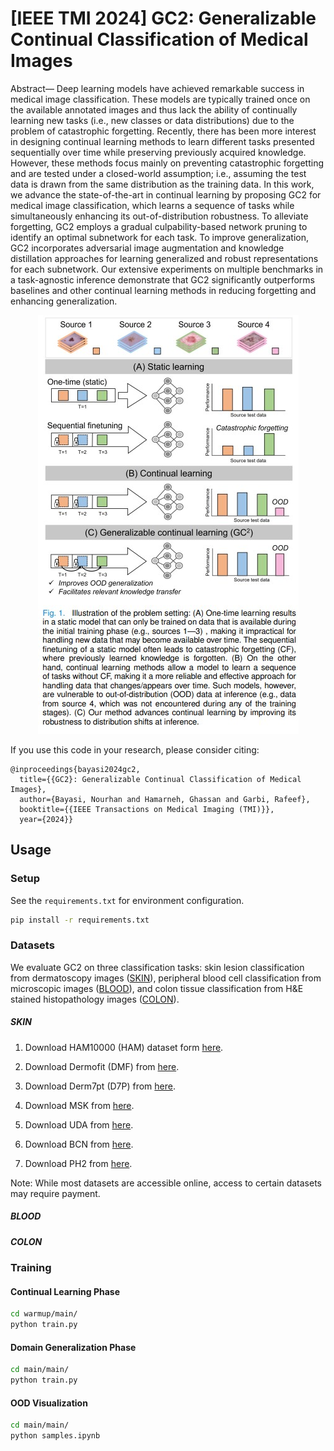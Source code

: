 # [IEEE TMI 2024] GC2: Generalizable Continual Classification of Medical Images
Abstract— Deep learning models have achieved remarkable success in medical image classification. These models are typically trained once on the available annotated images and thus lack the ability of continually learning new tasks (i.e., new classes or data distributions) due to the problem of catastrophic forgetting. Recently, there has been more interest in designing continual learning methods to learn different tasks presented sequentially over time while preserving previously acquired knowledge. However, these methods focus mainly on preventing catastrophic forgetting and are tested under a closed-world assumption; i.e., assuming the test data is drawn from the same distribution as the training data. In this work, we advance the state-of-the-art in continual learning by proposing GC2 for medical image classification, which learns a sequence of tasks while simultaneously enhancing its out-of-distribution robustness. To alleviate forgetting, GC2 employs a gradual culpability-based network pruning to identify an optimal subnetwork for each task. To improve generalization, GC2 incorporates adversarial image augmentation and knowledge distillation approaches for learning generalized and robust representations for each subnetwork. Our extensive experiments on multiple benchmarks in a task-agnostic inference demonstrate that GC2 significantly outperforms baselines and other continual learning methods in reducing forgetting and enhancing generalization. 

<p align="center">
  <img src="Screenshot%202024-03-10%20231631.jpg" alt="alt text">
</p>



If you use this code in your research, please consider citing:

```text
@inproceedings{bayasi2024gc2,
  title={{GC2}: Generalizable Continual Classification of Medical Images},
  author={Bayasi, Nourhan and Hamarneh, Ghassan and Garbi, Rafeef},
  booktitle={{IEEE Transactions on Medical Imaging (TMI)}},
  year={2024}}
```

## Usage

### Setup
See the `requirements.txt` for environment configuration. 
```bash
pip install -r requirements.txt
```

### Datasets
We evaluate GC2 on three classification tasks: skin lesion classification from dermatoscopy images ([SKIN](#skin)), peripheral blood cell classification from microscopic images ([BLOOD](#blood)), and colon tissue classification from H&E stained histopathology images ([COLON](#blood)).

##### SKIN 
1. Download HAM10000 (HAM) dataset form [here](https://www.nature.com/articles/sdata2018161).

2. Download Dermofit (DMF) from [here](https://licensing.edinburgh-innovations.ed.ac.uk/i/software/dermofit-image-library.html).

3. Download Derm7pt (D7P) from [here](http://derm.cs.sfu.ca/).

4. Download MSK from [here](https://arxiv.org/abs/1710.05006).

5. Download UDA from [here](https://isic-archive.com/).

6. Download BCN from [here](https://challenge2019.isic-archive.com/data.html).

7. Download PH2 from [here](https://www.fc.up.pt/addi/ph2%20database.html).

Note: While most datasets are accessible online, access to certain datasets may require payment.

##### BLOOD

##### COLON


### Training

#### Continual Learning Phase
```bash
cd warmup/main/
python train.py
```

#### Domain Generalization Phase
```bash
cd main/main/
python train.py
```

#### OOD Visualization
```bash
cd main/main/
python samples.ipynb
```
